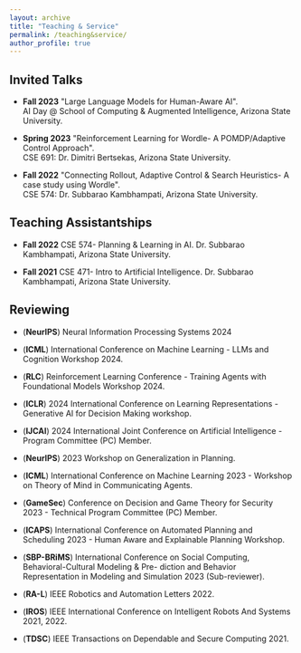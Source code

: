 ```yaml
---
layout: archive
title: "Teaching & Service"
permalink: /teaching&service/
author_profile: true
---
```


## Invited Talks

- **Fall 2023** "Large Language Models for Human-Aware AI".  
AI Day @ School of Computing & Augmented Intelligence, Arizona State University.

- **Spring 2023** "Reinforcement Learning for Wordle- A POMDP/Adaptive Control Approach".  
CSE 691: Dr. Dimitri Bertsekas, Arizona State University.

- **Fall 2022** "Connecting Rollout, Adaptive Control & Search Heuristics- A case study using Wordle".  
CSE 574: Dr. Subbarao Kambhampati, Arizona State University.

## Teaching Assistantships

- **Fall 2022** CSE 574- Planning & Learning in AI.
Dr. Subbarao Kambhampati, Arizona State University.

- **Fall 2021** CSE 471- Intro to Artificial Intelligence.
Dr. Subbarao Kambhampati, Arizona State University.

## Reviewing

- (**NeurIPS**) Neural Information Processing Systems 2024

- (**ICML**) International Conference on Machine Learning - LLMs and Cognition Workshop 2024.

- (**RLC**) Reinforcement Learning Conference - Training Agents with Foundational Models Workshop 2024.

- (**ICLR**) 2024 International Conference on Learning Representations - Generative AI for Decision Making workshop.

- (**IJCAI**) 2024 International Joint Conference on Artificial Intelligence - Program Committee (PC) Member.

- (**NeurIPS**) 2023 Workshop on Generalization in Planning.

- (**ICML**) International Conference on Machine Learning 2023 - Workshop on Theory of Mind in Communicating Agents.

- (**GameSec**) Conference on Decision and Game Theory for Security 2023 - Technical Program Committee (PC) Member.

- (**ICAPS**) International Conference on Automated Planning and Scheduling 2023 - Human Aware and Explainable Planning Workshop.

- (**SBP-BRiMS**) International Conference on Social Computing, Behavioral-Cultural Modeling & Pre- diction and Behavior Representation in Modeling and Simulation 2023 (Sub-reviewer).

- (**RA-L**) IEEE Robotics and Automation Letters 2022.

- (**IROS**) IEEE International Conference on Intelligent Robots And Systems 2021, 2022.

- (**TDSC**) IEEE Transactions on Dependable and Secure Computing 2021.  